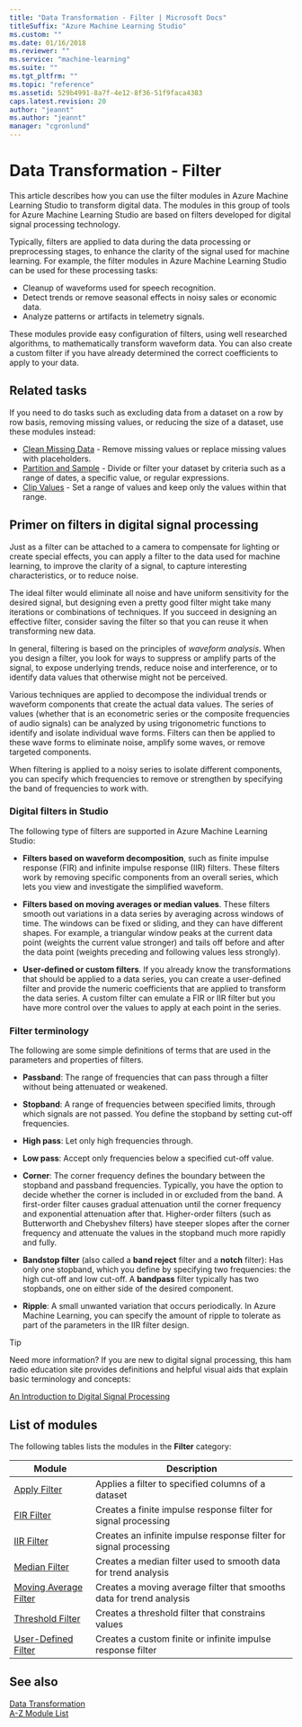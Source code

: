 ```yaml
---
title: "Data Transformation - Filter | Microsoft Docs"
titleSuffix: "Azure Machine Learning Studio"
ms.custom: ""
ms.date: 01/16/2018
ms.reviewer: ""
ms.service: "machine-learning"
ms.suite: ""
ms.tgt_pltfrm: ""
ms.topic: "reference"
ms.assetid: 529b4991-8a7f-4e12-8f36-51f9faca4383
caps.latest.revision: 20
author: "jeannt"
ms.author: "jeannt"
manager: "cgronlund"
---
```

# Data Transformation - Filter

This article describes how you can use the filter modules in Azure Machine Learning Studio to transform digital data.  The modules in this group of tools for Azure Machine Learning Studio are based on filters developed for digital signal processing technology.  

Typically, filters are applied to data during the data processing or preprocessing stages, to enhance the clarity of the signal used for machine learning. For example, the filter modules in Azure Machine Learning Studio can be used for these processing tasks:  

-   Cleanup of waveforms used for speech recognition.    
-   Detect trends or remove seasonal effects in noisy sales or economic data.  
-   Analyze patterns or artifacts in telemetry signals.  

These modules provide easy configuration of filters, using well researched algorithms, to mathematically transform waveform data. You can also create a custom filter if you have already determined the correct coefficients to apply to your data.

## Related tasks

If you need to do tasks such as excluding data from a dataset on a row by row basis, removing missing values, or reducing the size of a dataset, use these modules instead:  

+ [Clean Missing Data](clean-missing-data.md) - Remove missing values or replace missing values with placeholders.  
+ [Partition and Sample](partition-and-sample.md) - Divide or filter your dataset by criteria such as a range of dates, a specific value, or regular expressions.  
+ [Clip Values](clip-values.md) - Set a range of values and keep only the values within that range.  

## Primer on filters in digital signal processing

Just as a filter can be attached to a camera to compensate for lighting or create special effects, you can apply a filter to the data used for machine learning, to improve the clarity of a signal, to capture interesting characteristics, or to reduce noise.  

The ideal filter would eliminate all noise and have uniform sensitivity for the desired signal, but designing even a pretty good filter might take many iterations or combinations of techniques. If you succeed in designing an effective filter, consider saving the filter so that you can reuse it when transforming new data.  

In general, filtering is based on the principles of *waveform analysis*. When you design a filter, you look for ways to suppress or amplify parts of the signal, to expose underlying trends, reduce noise and interference, or to identify data values that otherwise might not be perceived.  

Various techniques are applied to decompose the individual trends or waveform components that create the actual data values. The series of values (whether that is an econometric series or the composite frequencies of audio signals) can be analyzed by using trigonometric functions to identify and isolate individual wave forms. Filters can then be applied to these wave forms to eliminate noise, amplify some waves, or remove targeted components.  

When filtering is applied to a noisy series to isolate different components, you can specify which frequencies to remove or strengthen by specifying the band of frequencies to work with. 

### Digital filters in Studio

The following type of filters are supported in Azure Machine Learning Studio:
  
-   **Filters based on waveform decomposition**, such as finite impulse response (FIR) and infinite impulse response (IIR) filters. These filters work by removing specific components from an overall series, which lets you view and investigate the simplified waveform.  
  
-   **Filters based on moving averages or median values**. These filters smooth out variations in a data series by averaging across windows of time. The windows can be fixed or sliding, and they can have different shapes. For example, a triangular window peaks at the current data point (weights the current value stronger) and tails off before and after the data point (weights preceding and following values less strongly).  
  
-   **User-defined or custom filters**. If you already know the transformations that should be applied to a data series, you can create a user-defined filter and provide the numeric coefficients that are applied to transform the data series. A custom filter can emulate a FIR or IIR filter but you have more control over the values to apply at each point in the series.  
  
###  <a name="subsection3"></a> Filter terminology  

 The following are some simple definitions of terms that are used in the parameters and properties of filters.  
  
-   **Passband**: The range of frequencies that can pass through a filter without being attenuated or weakened.  
  
-   **Stopband**: A range of frequencies between specified limits, through which signals are not passed. You define the stopband by setting cut-off frequencies.  
  
-   **High pass**: Let only high frequencies through.  
  
-   **Low pass**: Accept only frequencies below a specified cut-off value.  
  
-   **Corner**: The corner frequency defines the boundary between the stopband and passband frequencies. Typically, you have the option to decide whether the corner is included in or excluded from the band. A first-order filter causes gradual attenuation until the corner frequency and exponential attenuation after that. Higher-order filters (such as Butterworth and Chebyshev filters) have steeper slopes after the corner frequency and attenuate the values in the stopband much more rapidly and fully.  
  
-   **Bandstop filter** (also called a **band reject** filter and a **notch** filter): Has only one stopband, which you define by specifying two frequencies: the high cut-off and low cut-off. A **bandpass** filter typically has two stopbands, one on either side of the desired component.  
  
-   **Ripple**: A small unwanted variation that occurs periodically. In Azure Machine Learning, you can specify the amount of ripple to tolerate as part of the parameters in the IIR filter design.  
  
> [!TIP]
> Need more information? If you are new to digital signal processing, this ham radio education site provides definitions and helpful visual aids that explain basic terminology and concepts: 
> 
> [An Introduction to Digital Signal Processing](http://www.hamradioschool.com/an-introduction-to-digital-signal-processing-dsp/)   
  
##  <a name="modules"></a> List of modules  

The following tables lists the modules in the **Filter** category:  
  
|Module|Description|  
|------------|-----------------|  
|[Apply Filter](apply-filter.md)|Applies a filter to specified columns of a dataset|  
|[FIR Filter](fir-filter.md)|Creates a finite impulse response filter for signal processing|  
|[IIR Filter](iir-filter.md)|Creates an infinite impulse response filter for signal processing|  
|[Median Filter](median-filter.md)|Creates a median filter used to smooth data for trend analysis|  
|[Moving Average Filter](moving-average-filter.md)|Creates a moving average filter that smooths data for trend analysis|  
|[Threshold Filter](threshold-filter.md)|Creates a threshold filter that constrains values|  
|[User-Defined Filter](user-defined-filter.md)|Creates a custom finite or infinite impulse response filter|  

## See also  
 [Data Transformation](data-transformation.md)   
 [A-Z Module List](a-z-module-list.md)
